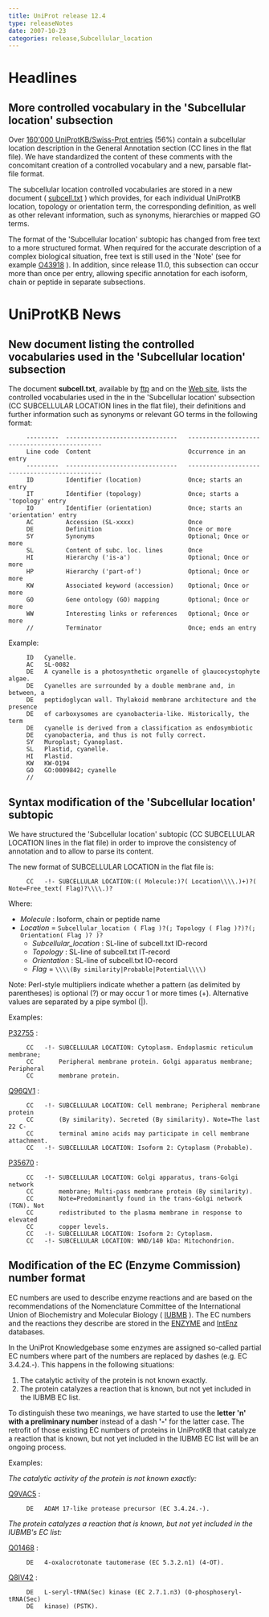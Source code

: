 ```yaml
---
title: UniProt release 12.4
type: releaseNotes
date: 2007-10-23
categories: release,Subcellular_location
---
```


# Headlines

## More controlled vocabulary in the 'Subcellular location' subsection

Over [160'000 UniProtKB/Swiss-Prot entries](https://www.uniprot.org/uniprotkb?query=annotation%3A%28type%3A%22subcellular+location%22%29+AND+reviewed%3Ayes) (56%) contain a subcellular location description in the General Annotation section (CC lines in the flat file). We have standardized the content of these comments with the concomitant creation of a controlled vocabulary and a new, parsable flat-file format.

The subcellular location controlled vocabularies are stored in a new document ( [subcell.txt](https://ftp.uniprot.org/pub/databases/uniprot/current_release/knowledgebase/complete/docs/subcell) ) which provides, for each individual UniProtKB location, topology or orientation term, the corresponding definition, as well as other relevant information, such as synonyms, hierarchies or mapped GO terms.

The format of the 'Subcellular location' subtopic has changed from free text to a more structured format. When required for the accurate description of a complex biological situation, free text is still used in the 'Note' (see for example [O43918](https://www.uniprot.org/uniprotkb/O43918#section_comments) ). In addition, since release 11.0, this subsection can occur more than once per entry, allowing specific annotation for each isoform, chain or peptide in separate subsections.

# UniProtKB News

## New document listing the controlled vocabularies used in the 'Subcellular location' subsection

The document **subcell.txt**, available by [ftp](ftp://ftp.uniprot.org/pub/databases/uniprot/knowledgebase/docs/subcell.txt) and on the [Web site](https://ftp.uniprot.org/pub/databases/uniprot/current_release/knowledgebase/complete/docs/subcell), lists the controlled vocabularies used in the in the 'Subcellular location' subsection (CC SUBCELLULAR LOCATION lines in the flat file), their definitions and further information such as synonyms or relevant GO terms in the following format:

         ---------  -------------------------------   ----------------------------------------------
         Line code  Content                           Occurrence in an entry
         ---------  -------------------------------   ----------------------------------------------
         ID         Identifier (location)             Once; starts an entry
         IT         Identifier (topology)             Once; starts a 'topology' entry
         IO         Identifier (orientation)          Once; starts an 'orientation' entry
         AC         Accession (SL-xxxx)               Once
         DE         Definition                        Once or more
         SY         Synonyms                          Optional; Once or more
         SL         Content of subc. loc. lines       Once
         HI         Hierarchy ('is-a')                Optional; Once or more
         HP         Hierarchy ('part-of')             Optional; Once or more
         KW         Associated keyword (accession)    Optional; Once or more
         GO         Gene ontology (GO) mapping        Optional; Once or more
         WW         Interesting links or references   Optional; Once or more
         //         Terminator                        Once; ends an entry

Example:

         ID   Cyanelle.
         AC   SL-0082
         DE   A cyanelle is a photosynthetic organelle of glaucocystophyte algae.
         DE   Cyanelles are surrounded by a double membrane and, in between, a
         DE   peptidoglycan wall. Thylakoid membrane architecture and the presence
         DE   of carboxysomes are cyanobacteria-like. Historically, the term
         DE   cyanelle is derived from a classification as endosymbiotic
         DE   cyanobacteria, and thus is not fully correct.
         SY   Muroplast; Cyanoplast.
         SL   Plastid, cyanelle.
         HI   Plastid.
         KW   KW-0194
         GO   GO:0009842; cyanelle
         //

## Syntax modification of the 'Subcellular location' subtopic

We have structured the 'Subcellular location' subtopic (CC SUBCELLULAR LOCATION lines in the flat file) in order to improve the consistency of annotation and to allow to parse its content.

The new format of SUBCELLULAR LOCATION in the flat file is:

         CC   -!- SUBCELLULAR LOCATION:(( Molecule:)?( Location\\\\.)+)?( Note=Free_text( Flag)?\\\\.)?

Where:

- _Molecule_ : Isoform, chain or peptide name
- _Location_ = `Subcellular_location ( Flag )?(; Topology ( Flag )?)?(; Orientation( Flag )? )?`
  - _Subcellular_location_ : SL-line of subcell.txt ID-record
  - _Topology_ : SL-line of subcell.txt IT-record
  - _Orientation_ : SL-line of subcell.txt IO-record
  - _Flag_ = `\\\\(By similarity|Probable|Potential\\\\)`

Note: Perl-style multipliers indicate whether a pattern (as delimited by parentheses) is optional (?) or may occur 1 or more times (+). Alternative values are separated by a pipe symbol (\|).

Examples:

[P32755](https://www.uniprot.org/uniprotkb/P32755#section_comments) :

         CC   -!- SUBCELLULAR LOCATION: Cytoplasm. Endoplasmic reticulum membrane;
         CC       Peripheral membrane protein. Golgi apparatus membrane; Peripheral
         CC       membrane protein.

[Q96QV1](https://www.uniprot.org/uniprotkb/Q96QV1#section_comments) :

         CC   -!- SUBCELLULAR LOCATION: Cell membrane; Peripheral membrane protein
         CC       (By similarity). Secreted (By similarity). Note=The last 22 C-
         CC       terminal amino acids may participate in cell membrane attachment.
         CC   -!- SUBCELLULAR LOCATION: Isoform 2: Cytoplasm (Probable).

[P35670](https://www.uniprot.org/uniprotkb/P35670#section_comments) :

         CC   -!- SUBCELLULAR LOCATION: Golgi apparatus, trans-Golgi network
         CC       membrane; Multi-pass membrane protein (By similarity).
         CC       Note=Predominantly found in the trans-Golgi network (TGN). Not
         CC       redistributed to the plasma membrane in response to elevated
         CC       copper levels.
         CC   -!- SUBCELLULAR LOCATION: Isoform 2: Cytoplasm.
         CC   -!- SUBCELLULAR LOCATION: WND/140 kDa: Mitochondrion.

## Modification of the EC (Enzyme Commission) number format

EC numbers are used to describe enzyme reactions and are based on the recommendations of the Nomenclature Committee of the International Union of Biochemistry and Molecular Biology ( [IUBMB](http://www.chem.qmul.ac.uk/iubmb/enzyme/) ). The EC numbers and the reactions they describe are stored in the [ENZYME](http://www.expasy.org/enzyme/) and [IntEnz](http://www.ebi.ac.uk/intenz/) databases.

In the UniProt Knowledgebase some enzymes are assigned so-called partial EC numbers where part of the numbers are replaced by dashes (e.g. EC 3.4.24.-). This happens in the following situations:

1.  The catalytic activity of the protein is not known exactly.
2.  The protein catalyzes a reaction that is known, but not yet included in the IUBMB EC list.

To distinguish these two meanings, we have started to use the **letter 'n' with a preliminary number** instead of a dash **'-'** for the latter case. The retrofit of those existing EC numbers of proteins in UniProtKB that catalyze a reaction that is known, but not yet included in the IUBMB EC list will be an ongoing process.

Examples:

_The catalytic activity of the protein is not known exactly:_

[Q9VAC5](https://www.uniprot.org/uniprotkb/Q9VAC5#section_name) :

         DE   ADAM 17-like protease precursor (EC 3.4.24.-).

_The protein catalyzes a reaction that is known, but not yet included in the IUBMB's EC list:_

[Q01468](https://www.uniprot.org/uniprotkb/Q01468#section_name) :

         DE   4-oxalocrotonate tautomerase (EC 5.3.2.n1) (4-OT).

[Q8IV42](https://www.uniprot.org/uniprotkb/Q8IV42#section_name) :

         DE   L-seryl-tRNA(Sec) kinase (EC 2.7.1.n3) (O-phosphoseryl-tRNA(Sec)
         DE   kinase) (PSTK).
